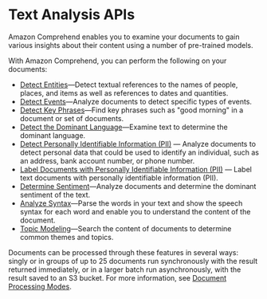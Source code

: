 # Text Analysis APIs<a name="functionality"></a>

Amazon Comprehend enables you to examine your documents to gain various insights about their content using a number of pre\-trained models\. 

With Amazon Comprehend, you can perform the following on your documents:
+ [Detect Entities](how-entities.md)—Detect textual references to the names of people, places, and items as well as references to dates and quantities\.
+ [Detect Events](how-events.md)—Analyze documents to detect specific types of events\.
+ [Detect Key Phrases](how-key-phrases.md)—Find key phrases such as "good morning" in a document or set of documents\.
+ [Detect the Dominant Language](how-languages.md)—Examine text to determine the dominant language\.
+ [Detect Personally Identifiable Information \(PII\)](how-pii.md) — Analyze documents to detect personal data that could be used to identify an individual, such as an address, bank account number, or phone number\.
+ [Label Documents with Personally Identifiable Information \(PII\)](how-pii-labels.md) — Label text documents with personally identifiable information \(PII\)\.
+ [Determine Sentiment](how-sentiment.md)—Analyze documents and determine the dominant sentiment of the text\.
+ [Analyze Syntax](how-syntax.md)—Parse the words in your text and show the speech syntax for each word and enable you to understand the content of the document\.
+ [Topic Modeling](topic-modeling.md)—Search the content of documents to determine common themes and topics\.

Documents can be processed through these features in several ways: singly or in groups of up to 25 documents run synchronously with the result returned immediately, or in a larger batch run asynchronously, with the result saved to an S3 bucket\. For more information, see [Document Processing Modes](process.md)\.